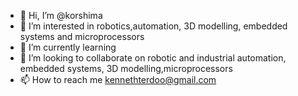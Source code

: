 - 👋 Hi, I’m @korshima
- 👀 I’m interested in robotics,automation, 3D modelling, embedded systems and microprocessors
- 🌱 I’m currently learning 
- 💞️ I’m looking to collaborate on robotic and industrial automation, embedded systems, 3D modelling,microprocessors
- 📫 How to reach me kennethterdoo@gmail.com

<!---
korshima/korshima is a ✨ special ✨ repository because its `README.md` (this file) appears on your GitHub profile.
You can click the Preview link to take a look at your changes.
--->
